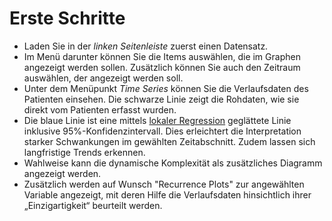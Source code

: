 # Erste Schritte

* Laden Sie in der *linken Seitenleiste* zuerst einen Datensatz. 
* Im Menü darunter können Sie die Items auswählen, die im Graphen angezeigt werden sollen. Zusätzlich können Sie auch den Zeitraum auswählen, der angezeigt werden soll.
* Unter dem Menüpunkt *Time Series* können Sie die Verlaufsdaten des Patienten einsehen. Die schwarze Linie zeigt die Rohdaten, wie sie direkt vom Patienten erfasst wurden.
* Die blaue Linie ist eine mittels [lokaler Regression](https://en.wikipedia.org/wiki/Local_regression) geglättete Linie inklusive 95%-Konfidenzintervall. Dies erleichtert die Interpretation starker Schwankungen im gewählten Zeitabschnitt. Zudem lassen sich langfristige Trends erkennen.  
* Wahlweise kann die dynamische Komplexität als zusätzliches Diagramm angezeigt werden.
* Zusätzlich werden auf Wunsch "Recurrence Plots" zur angewählten Variable angezeigt, mit deren Hilfe die Verlaufsdaten hinsichtlich ihrer „Einzigartigkeit“ beurteilt werden. 
